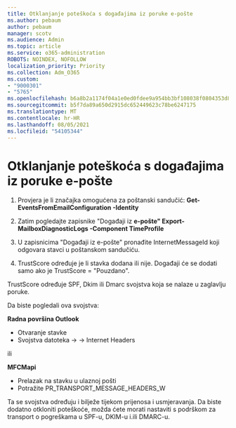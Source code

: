 ```yaml
---
title: Otklanjanje poteškoća s događajima iz poruke e-pošte
ms.author: pebaum
author: pebaum
manager: scotv
ms.audience: Admin
ms.topic: article
ms.service: o365-administration
ROBOTS: NOINDEX, NOFOLLOW
localization_priority: Priority
ms.collection: Adm_O365
ms.custom:
- "9000301"
- "5765"
ms.openlocfilehash: b6a8b2a1174f04a1e0ed0fdee9a954bb3bf108038f0804353d84755e490f5f47
ms.sourcegitcommit: b5f7da89a650d2915dc652449623c78be6247175
ms.translationtype: MT
ms.contentlocale: hr-HR
ms.lasthandoff: 08/05/2021
ms.locfileid: "54105344"
---
```

# <a name="troubleshooting-events-from-email"></a>Otklanjanje poteškoća s događajima iz poruke e-pošte

1. Provjera je li značajka omogućena za poštanski sandučić: **Get-EventsFromEmailConfiguration -Identity <mailbox>**

2. Zatim pogledajte zapisnike "Događaji iz **e-pošte" Export-MailboxDiagnosticLogs <mailbox> -Component TimeProfile**

3. U zapisnicima "Događaji iz e-pošte" pronađite InternetMessageId koji odgovara stavci u poštanskom sandučiću.  

4. TrustScore određuje je li stavka dodana ili nije. Događaji će se dodati samo ako je TrustScore = "Pouzdano".

TrustScore određuje SPF, Dkim ili Dmarc svojstva koja se nalaze u zaglavlju poruke.

Da biste pogledali ova svojstva:

**Radna površina Outlook**

- Otvaranje stavke
- Svojstva datoteka -> -> Internet Headers

ili

**MFCMapi**

- Prelazak na stavku u ulaznoj pošti
- Potražite PR_TRANSPORT_MESSAGE_HEADERS_W

Ta se svojstva određuju i bilježe tijekom prijenosa i usmjeravanja. Da biste dodatno otkloniti poteškoće, možda ćete morati nastaviti s podrškom za transport o pogreškama u SPF-u, DKIM-u i.ili DMARC-u.